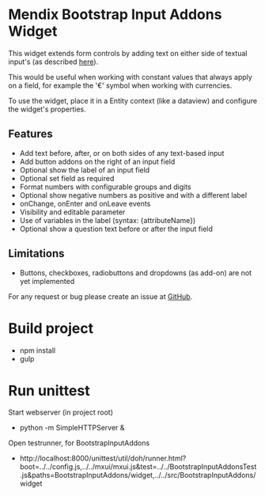 # Mendix Bootstrap Input Addons Widget

This widget extends form controls by adding text on either side of textual input's (as described [here](http://getbootstrap.com/components/#input-groups)).

This would be useful when working with constant values that always apply on a field, for example the '€' symbol when working with currencies.

To use the widget, place it in a Entity context (like a dataview) and configure the widget's properties.

## Features
* Add text before, after, or on both sides of any text-based input
* Add button addons on the right of an input field
* Optional show the label of an input field
* Optional set field as required
* Format numbers with configurable groups and digits
* Optional show negative numbers as positive and with a different label
* onChange, onEnter and onLeave events
* Visibility and editable parameter
* Use of variables in the label (syntax: {attributeName})
* Optional show a question text before or after the input field

## Limitations
* Buttons, checkboxes, radiobuttons and dropdowns (as add-on) are not yet implemented

For any request or bug please create an issue at [GitHub](https://github.com/JAM-IT-NL/MendixBootstrapInputAddons).

# Build project
* npm install
* gulp

# Run unittest
Start webserver (in project root)
* python -m SimpleHTTPServer &

Open testrunner, for BootstrapInputAddons
* http://localhost:8000/unittest/util/doh/runner.html?boot=../../config.js,../../mxui/mxui.js&test=../../BootstrapInputAddonsTest.js&paths=BootstrapInputAddons/widget,../../src/BootstrapInputAddons/widget

